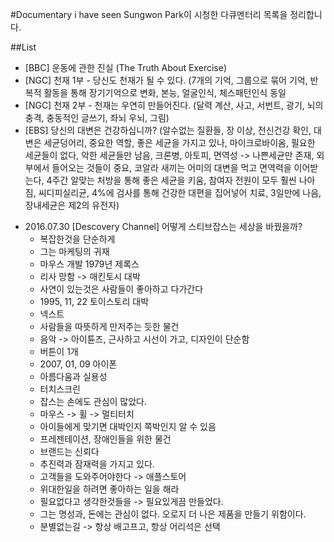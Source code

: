 #Documentary i have seen
Sungwon Park이 시청한 다큐멘터리 목록을 정리합니다.

##List
- [BBC] 운동에 관한 진실 (The Truth About Exercise)
- [NGC] 천재 1부 - 당신도 천재가 될 수 있다. (7개의 기억, 그룹으로 묶어 기억, 반복적 활동을 통해 장기기억으로 변화, 본능, 얼굴인식, 체스패턴인식 동일
- [NGC] 천재 2부 - 천재는 우연히 만들어진다. (달력 계산, 사고, 서번트, 광기, 뇌의 충격, 충동적인 글쓰기, 좌뇌 우뇌, 그림)
- [EBS] 당신의 대변은 건강하십니까? (알수없는 질환들, 장 이상, 전신건강 확인, 대변은 세균덩어리, 중요한 역할, 좋은 세균을 가지고 있나, 마이크로바이옴, 필요한 세균들이 없다, 악한 세균들만 남음, 크론병, 아토피, 면역성 -> 나쁜세균만 존재, 외부에서 들어오는 것들이 중요, 코알라 새끼는 어미의 대변을 먹고 면역력을 이어받는다, 4주간 알맞는 처방을 통해 좋은 세균을 키움, 참여자 전원이 모두 훨씬 나아짐, 씨디피실리균, 4%에 검사를 통해 건강한 대편을 집어넣어 치료, 3일만에 나음, 장내세균은 제2의 유전자)

* 2016.07.30 [Descovery Channel] 어떻게 스티브잡스는 세상을 바꿨을까?
  * 복잡한것을 단순하게
  * 그는 마케팅의 귀재
  * 마우스 개발 1979년 제록스
  * 리사 망함 -> 매킨토시 대박
  * 사연이 있는것은 사람들이 좋아하고 다가간다
  * 1995, 11, 22 토이스토리 대박
  * 넥스트
  * 사람들을 따뜻하게 만저주는 듯한 물건
  * 음악 -> 아이튠즈, 근사하고 시선이 가고, 디자인이 단순함
  * 버튼이 1개
  * 2007, 01, 09 아이폰
  * 아름다움과 실용성
  * 터치스크린
  * 잡스는 손에도 관심이 많았다.
  * 마우스 -> 휠 -> 멀티터치
  * 아이들에게 맞기면 대박인지 쪽박인지 알 수 있음
  * 프레젠테이션, 장애인들을 위한 물건
  * 브랜드는 신뢰다
  * 추진력과 잠재력을 가지고 있다.
  * 고객들을 도와주어야한다 -> 애플스토어
  * 위대한일을 하려면 좋아하는 일을 해라
  * 필요없다고 생각한것들을 -> 필요있게끔 만들었다.
  * 그는 명성과, 돈에는 관심이 없다. 오로지 더 나은 제품을 만들기 위함이다.
  * 분별없는길 -> 항상 배고프고, 항상 어리석은 선택 

